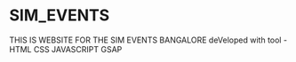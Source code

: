 # SIM_EVENTS
THIS IS WEBSITE FOR THE SIM EVENTS BANGALORE
deVeloped with tool - HTML
                      CSS
                      JAVASCRIPT 
                      GSAP

